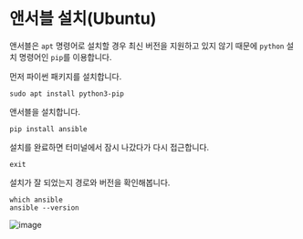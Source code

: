# 앤서블 설치(Ubuntu)

앤서블은 `apt` 명령어로 설치할 경우 최신 버전을 지원하고 있지 않기 때문에 `python` 설치 명령어인 `pip`를 이용합니다.

먼저 파이썬 패키지를 설치합니다.   
```
sudo apt install python3-pip
```

앤서블을 설치합니다.   
```
pip install ansible
```

설치를 완료하면 터미널에서 잠시 나갔다가 다시 접근합니다.   
```
exit
```

설치가 잘 되었는지 경로와 버전을 확인해봅니다.   
```
which ansible
ansible --version
```

![image](https://user-images.githubusercontent.com/43658658/159229086-6c0bfd42-100d-4948-8999-1eba9cdc5f8d.png)


